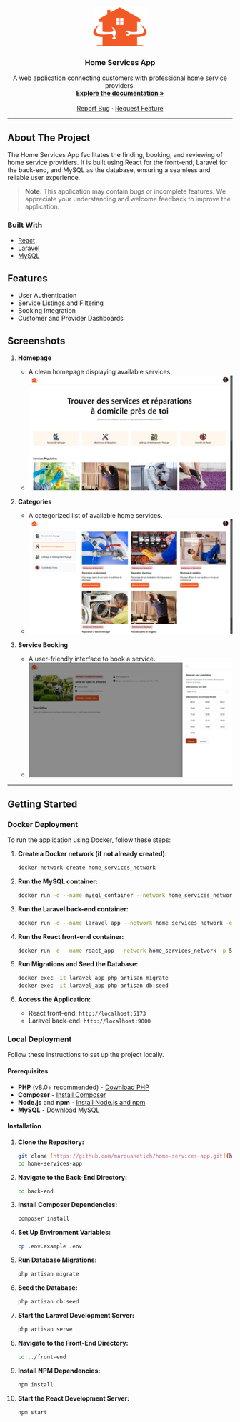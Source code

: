<p align="center">
  <img src="./screenshots/home-services-app-logo.png" alt="Logo" width="120" height="88">
</p>

<h3 align="center">Home Services App</h3>

<p align="center">
  A web application connecting customers with professional home service providers.
  <br />
  <a href="https://github.com/marouanetich/home-services-app"><strong>Explore the documentation »</strong></a>
  <br />
  <br />
  <a href="https://github.com/marouanetich/home-services-app/issues">Report Bug</a>
  ·
  <a href="https://github.com/marouanetich/home-services-app/issues">Request Feature</a>
</p>

---

## About The Project

The Home Services App facilitates the finding, booking, and reviewing of home service providers. It is built using React for the front-end, Laravel for the back-end, and MySQL as the database, ensuring a seamless and reliable user experience.

> **Note:** This application may contain bugs or incomplete features. We appreciate your understanding and welcome feedback to improve the application.

### Built With

* [React](https://reactjs.org/)
* [Laravel](https://laravel.com/)
* [MySQL](https://www.mysql.com/)

## Features

* User Authentication
* Service Listings and Filtering
* Booking Integration
* Customer and Provider Dashboards

## Screenshots

1.  **Homepage**
    * A clean homepage displaying available services.
    * ![Homepage](./screenshots/home-services-app-1.png)

2.  **Categories**
    * A categorized list of available home services.
    * ![Categories](./screenshots/home-services-app-2.png)

3.  **Service Booking**
    * A user-friendly interface to book a service.
    * ![Service Booking](./screenshots/home-services-app-3.png)

---

## Getting Started

### Docker Deployment

To run the application using Docker, follow these steps:

1.  **Create a Docker network (if not already created):**
    ```bash
    docker network create home_services_network
    ```

2.  **Run the MySQL container:**
    ```bash
    docker run -d --name mysql_container --network home_services_network -e MYSQL_ROOT_PASSWORD=root -e MYSQL_DATABASE=laravel_db -e MYSQL_USER=user -e MYSQL_PASSWORD=password -v db_data:/var/lib/mysql -p 3306:3306 mysql:8.0
    ```

3.  **Run the Laravel back-end container:**
    ```bash
    docker run -d --name laravel_app --network home_services_network -e APP_KEY=base64:random_generated_key -e DB_HOST=mysql_container -e DB_DATABASE=laravel_db -e DB_USERNAME=user -e DB_PASSWORD=password -p 9000:80 marouanetich/laravel_backend:latest php artisan serve --host=0.0.0.0 --port=80
    ```

4.  **Run the React front-end container:**
    ```bash
    docker run -d --name react_app --network home_services_network -p 5173:5173 marouanetich/react_frontend:latest
    ```

5.  **Run Migrations and Seed the Database:**
    ```bash
    docker exec -it laravel_app php artisan migrate
    docker exec -it laravel_app php artisan db:seed
    ```

6.  **Access the Application:**
    * React front-end: `http://localhost:5173`
    * Laravel back-end: `http://localhost:9000`

### Local Deployment

Follow these instructions to set up the project locally.

#### Prerequisites

* **PHP** (v8.0+ recommended) - [Download PHP](https://www.php.net/downloads.php)
* **Composer** - [Install Composer](https://getcomposer.org/download/)
* **Node.js** and **npm** - [Install Node.js and npm](https://nodejs.org/en/download/)
* **MySQL** - [Download MySQL](https://dev.mysql.com/downloads/)

#### Installation

1.  **Clone the Repository:**
    ```bash
    git clone [https://github.com/marouanetich/home-services-app.git](https://github.com/marouanetich/home-services-app.git)
    cd home-services-app
    ```

2.  **Navigate to the Back-End Directory:**
    ```bash
    cd back-end
    ```

3.  **Install Composer Dependencies:**
    ```bash
    composer install
    ```

4.  **Set Up Environment Variables:**
    ```bash
    cp .env.example .env
    ```

5.  **Run Database Migrations:**
    ```bash
    php artisan migrate
    ```

6.  **Seed the Database:**
    ```bash
    php artisan db:seed
    ```

7.  **Start the Laravel Development Server:**
    ```bash
    php artisan serve
    ```

8.  **Navigate to the Front-End Directory:**
    ```bash
    cd ../front-end
    ```

9.  **Install NPM Dependencies:**
    ```bash
    npm install
    ```

10. **Start the React Development Server:**
    ```bash
    npm start
    ```